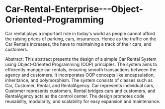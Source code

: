 # Car-Rental-Enterprise---Object-Oriented-Programming
Car rental plays a important role in today's world as people cannot afford the raising prices of parking, cars, insurances. Hence as the traffic on the Car Rentals increases, the have to maintaining a track of their cars, and customers.

Abstract:
This abstract presents the design of a simple Car Rental System using Object-Oriented Programming (OOP) principles. The system aims to efficiently manage car rentals, ensuring smooth transactions between the agency and customers. It incorporates OOP concepts like encapsulation, inheritance, and polymorphism. The system consists of classes such as Car, Customer, Rental, and RentalAgency. Car represents individual cars, Customer represents customers, Rental bridges cars and customers, and RentalAgency acts as the control center. The design promotes code reusability, modularity, and scalability for easy expansion and maintenance.
